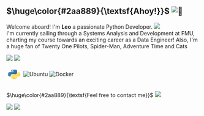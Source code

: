 ## **$\huge\color{#2aa889}{\textsf{Ahoy!}}$** <img src="https://fonts.gstatic.com/s/e/notoemoji/latest/1f41d/512.gif" alt="🐝" width="32" height="32">
Welcome aboard! I'm **Leo** a passionate Python Developer. <img height="32px" src="https://em-content.zobj.net/source/telegram/386/smiling-face-with-sunglasses_1f60e.webp"/> <br>
I'm currently sailing through a Systems Analysis and Development at FMU, charting my course towards an exciting career as a Data Engineer!
Also, I'm a huge fan of Twenty One Pilots, Spider-Man, Adventure Time and Cats 

<div style="display: inline_block">
  <picture>
    <source height="180em"
      srcset="https://github-readme-stats-eight-theta.vercel.app/api?username=Leo-lds&show_icons=true&theme=gotham&include_all_commits=true&count_private=true"
      media="(prefers-color-scheme: dark)"
    />
    <source height="180em"
      srcset="https://github-readme-stats-eight-theta.vercel.app/api?username=Leo-lds&show_icons=true&theme=vue&include_all_commits=true&count_private=true"
      media="(prefers-color-scheme: light), (prefers-color-scheme: no-preference)"
    />
    <img height="180em" src="https://github-readme-stats-eight-theta.vercel.app/api?username=Leo-lds&show_icons=true&include_all_commits=true&count_private=true" />
  </picture>
  
  <picture>
    <source height="180em"
      srcset="https://github-readme-stats-eight-theta.vercel.app/api/top-langs/?username=Leo-lds&layout=compact&langs_count=8&theme=gotham"
      media="(prefers-color-scheme: dark)"
    />
    <source height="180em"
      srcset="https://github-readme-stats-eight-theta.vercel.app/api/top-langs/?username=Leo-lds&layout=compact&langs_count=8&theme=vue"
      media="(prefers-color-scheme: light), (prefers-color-scheme: no-preference)"
    />
    <img height="180em" src="https://github-readme-stats-eight-theta.vercel.app/api/top-langs/?username=Leo-lds&layout=compact" />
  </picture>
</div>


<div style="display: inline_block"><br>
  <img align="center" alt="Python" height="30" width="40" src="https://raw.githubusercontent.com/devicons/devicon/master/icons/python/python-original.svg">
  <img align="center" alt="Ubuntu" height="30" width="40" src="https://cdn.jsdelivr.net/gh/devicons/devicon@latest/icons/ubuntu/ubuntu-original.svg">
  <img align="center" alt="Docker" height="30" width="40" src="https://cdn.jsdelivr.net/gh/devicons/devicon@latest/icons/docker/docker-original.svg">
</div>

## 

$\huge\color{#2aa889}{\textsf{Feel free to contact me}}$ <img height="32px" src="https://em-content.zobj.net/source/telegram/386/envelope_2709-fe0f.webp"/>
<div>
  <a href = "mailto:leoldsgn@gmail.com"><img src="https://img.shields.io/badge/-Gmail-%23333?style=for-the-badge&logo=gmail&logoColor=white" target="_blank"></a>
  <a href="https://www.linkedin.com/in/leoldsgn/" target="_blank"><img src="https://img.shields.io/badge/-LinkedIn-%230077B5?style=for-the-badge&logo=linkedin&logoColor=white" target="_blank"></a> 
</div>

